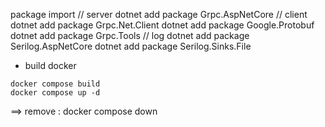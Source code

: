 package import
// server
dotnet add package Grpc.AspNetCore
// client
dotnet add package Grpc.Net.Client
dotnet add package Google.Protobuf
dotnet add package Grpc.Tools
// log
dotnet add package Serilog.AspNetCore
dotnet add package Serilog.Sinks.File

- build docker
```
docker compose build
docker compose up -d
```

==> remove : docker compose down
